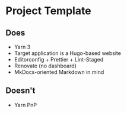 # Project Template

## Does
- Yarn 3
- Target application is a Hugo-based website
- Editorconfig + Prettier + Lint-Staged
- Renovate (no dashboard)
- MkDocs-oriented Markdown in mind

## Doesn't
- Yarn PnP
